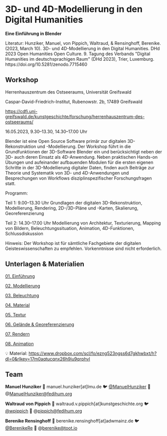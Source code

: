 # 3D- und 4D-Modellierung in den Digital Humanities

**Eine Einführung in Blender**




<aside>
Literatur: Hunziker, Manuel, von Pippich, Waltraud, & Rensinghoff, Berenike. (2023, March 10). 3D- und 4D-Modellierung in den Digital Humanities. DHd 2023 Open Humanities Open Culture. 9. Tagung des Verbands "Digital Humanities im deutschsprachigen Raum" (DHd 2023), Trier, Luxemburg. https://doi.org/10.5281/zenodo.7715460

</aside>

## Workshop

Herrenhauszentrum des Ostseeraums, Universität Greifswald

Caspar-David-Friedrich-Institut, Rubenowstr. 2b, 17489 Greifswald

https://cdfi.uni-greifswald.de/kunstgeschichte/forschung/herrenhauszentrum-des-ostseeraums/

16.05.2023, 9.30–13.30, 14.30–17.00 Uhr

Blender ist eine Open Source Software primär zur digitalen 3D-Rekonstruktion und -Modellierung. Der Workshop führt in die Grundfunktionen der 3D-Software Blender ein und berücksichtigt neben der 3D- auch deren Einsatz als 4D-Anwendung. Neben praktischen Hands-on Übungen und aufeinander aufbauenden Modulen für die ersten eigenen Schritte in der 3D-Modellierung digitaler Daten, finden auch Beiträge zur Theorie und Systematik von 3D- und 4D-Anwendungen und Besprechungen von Workflows disziplinspezifischer Forschungsfragen statt. 


Programm:

Teil 1: 9.00–13.30 Uhr
Grundlagen der digitalen 3D-Rekonstruktion, Modellierung, Rendering, 2D-/3D-Pläne und -Karten, Skalierung, Georeferenzierung

Teil 2: 14.30–17.00 Uhr
Modellierung von Architektur, Texturierung, Mapping von Bildern, Beleuchtungssituation, Animation, 4D-Funktionen, Schlussdiskussion 

Hinweis: Der Workshop ist für sämtliche Fachgebiete der digitalen Geisteswissenschaften zu empfehlen. Vorkenntnisse sind nicht erforderlich. 


## Unterlagen & Materialien


[01. Einführung](Workshopunterlagen/01_Einführung.md)

[02. Modellierung](Workshopunterlagen/02_Modellierung.md)

[03. Beleuchtung](Workshopunterlagen/03_Beleuchtung.md)

[04. Material](Workshopunterlagen/04_Material.md)

[05. Textur](Workshopunterlagen/05_Textur.md)

[06. Gelände & Georeferenzierung](Workshopunterlagen/06_Gelände_Georeferenzierung.md)

[07. Rendern](Workshopunterlagen/07_Rendern.md)

[08. Animation](Workshopunterlagen/08_Animation.md)





💡 Material: https://www.dropbox.com/scl/fo/ezng523ngss6d7gkhwbxt/h?dl=0&rlkey=17m0aqtucqnx26h9iu9qrphvl

## Team


**Manuel Hunziker** 📧 manuel.hunziker[at]lmu.de  🐦 [@ManuelHunziker](https://twitter.com/ManuelHunziker)  🐘 @ManuelHunziker@fedihum.org

**Waltraud von Pippich** 📧 waltraud.v.pippich[at]kunstgeschichte.org    🐦 [@wpippich](https://www.twitter.com/wpippich) 🐘 @pippich@fedihum.org

**Berenike Rensinghoff** 📧 berenike.rensinghoff[at]adwmainz.de     🐦 [@BerenikeRe](https://www.twitter.com/BerenikeRe)  🐘 @berenike@toot.io
